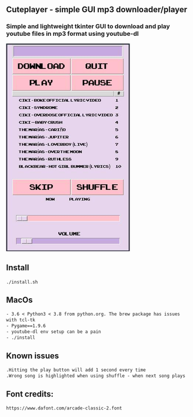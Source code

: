 ## Cuteplayer - simple GUI mp3 downloader/player

### Simple and lightweight tkinter GUI to download and play youtube files in mp3 format using youtube-dl

![cuteplayer](https://github.com/lustered/cuteplayer/blob/master/pics/wTimeline.jpeg)

## Install

    ./install.sh

## MacOs

    - 3.6 < Python3 < 3.8 from python.org. The brew package has issues with tcl-tk
    - Pygame==1.9.6
    - youtube-dl env setup can be a pain
    - ./install

## Known issues

    .Hitting the play button will add 1 second every time
    .Wrong song is highlighted when using shuffle - when next song plays

## Font credits:

    https://www.dafont.com/arcade-classic-2.font
